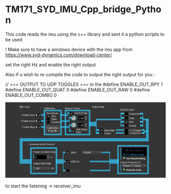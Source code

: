# TM171_SYD_IMU_Cpp_bridge_Python
This code reads the imu using the c++ library and sent it a python scripts to be used

! Make sure to have a windows device with the imu app from 
https://www.syd-dynamics.com/download-center/

set the right Hz and enable the right output

Also if u wish to re-compile the code to output the right output for you : 


// === OUTPUT TO UDP TOGGLES === in the 
#define ENABLE_OUT_RPY    1
#define ENABLE_OUT_QUAT   0
#define ENABLE_OUT_RAW    0
#define ENABLE_OUT_COMBO  0



![alt text](<IMU_settings.png>)


to start the listening -> receiver_imu


